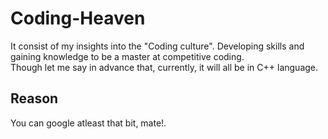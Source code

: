 # Coding-Heaven
It consist of my insights into the "Coding culture". Developing skills and gaining knowledge to be a master at competitive coding.<br>
Though let me say in advance that, currently, it will all be in C++ language.
## Reason
You can google atleast that bit, mate!.
